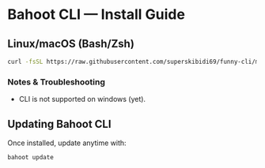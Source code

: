 
# Bahoot CLI —  Install Guide

## Linux/macOS (Bash/Zsh)
```bash
curl -fsSL https://raw.githubusercontent.com/superskibidi69/funny-cli/main/bahoot | bash -s install && source ~/.bashrc && source source ~/.zshrc
```

### Notes & Troubleshooting
- CLI is not supported on windows (yet).

## Updating Bahoot CLI
Once installed, update anytime with:
```shell
bahoot update
```

